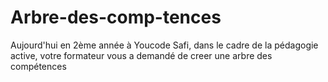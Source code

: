 # Arbre-des-comp-tences
Aujourd'hui en 2ème année à Youcode Safi, dans le cadre de la pédagogie active, votre formateur vous a demandé de creer une arbre des compétences
